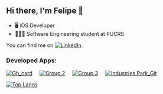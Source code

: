 ## Hi there, I'm Felipe 👋

- 🖥 iOS Developer 
- 👨🏻‍🎓 Software Engineering student at PUCRS

<!-- Actual text -->

You can find me on [![LinkedIn][1.2]][1].

<!-- Icons -->

[1.2]: https://raw.githubusercontent.com/MartinHeinz/MartinHeinz/master/linkedin-3-16.png (LinkedIn icon without padding)

<!-- Links to your social media accounts -->

[1]: https://www.linkedin.com/in/felipe-grosze-nipper-de-oliveira/

### Developed Apps:
[![Gh_card](https://user-images.githubusercontent.com/69091399/129499863-63c3934c-025a-403f-ad75-65bb2a94cba5.png)](https://apps.apple.com/br/app/goalsetter/id1575428267) &nbsp; &nbsp; [![Group 2](https://user-images.githubusercontent.com/69091399/130288010-18793262-c906-4537-9c02-6e167c97da97.png)](https://apps.apple.com/us/app/connect-card/id1581154695?itsct=apps_box_link&itscg=30200) &nbsp; &nbsp; [![Group 3](https://user-images.githubusercontent.com/69091399/135328093-e5db310a-25b4-484f-8516-11814f844986.png)](https://apps.apple.com/us/app/fishlife/id1586180074)  &nbsp; &nbsp; [![Industries Park_Git](https://user-images.githubusercontent.com/69091399/144084449-85837084-0f2f-456b-ac7c-03e67441883f.png)](https://apps.apple.com/us/app/industries-park/id1591707077?itsct=apps_box_link&itscg=30200)

[![Top Langs](https://github-readme-stats.vercel.app/api/top-langs/?username=FelipeNipper&layout=compact)](https://github.com/anuraghazra/github-readme-stats)

